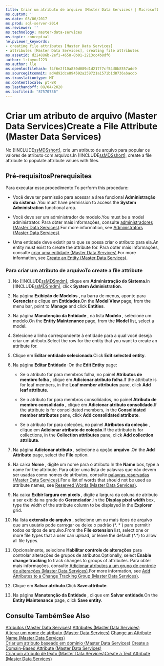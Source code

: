 ```yaml
---
title: Criar um atributo de arquivo (Master Data Services) | Microsoft Docs
ms.custom: ''
ms.date: 03/06/2017
ms.prod: sql-server-2014
ms.reviewer: ''
ms.technology: master-data-services
ms.topic: conceptual
helpviewer_keywords:
- creating file attributes [Master Data Services]
- attributes [Master Data Services], creating file attributes
ms.assetid: d224886b-2ef1-4658-8b01-2213cc4b8df6
author: lrtoyou1223
ms.author: lle
ms.openlocfilehash: f4f6e2f10a830d089d1d217f7cf54d0b8557add9
ms.sourcegitcommit: ad4d92dce894592a259721a1571b1d8736abacdb
ms.translationtype: MT
ms.contentlocale: pt-BR
ms.lasthandoff: 08/04/2020
ms.locfileid: "87570736"
---
```

# <a name="create-a-file-attribute-master-data-services"></a><span data-ttu-id="35d9e-102">Criar um atributo de arquivo (Master Data Services)</span><span class="sxs-lookup"><span data-stu-id="35d9e-102">Create a File Attribute (Master Data Services)</span></span>
  <span data-ttu-id="35d9e-103">No [!INCLUDE[ssMDSshort](../includes/ssmdsshort-md.md)], crie um atributo de arquivo para popular os valores de atributo com arquivos.</span><span class="sxs-lookup"><span data-stu-id="35d9e-103">In [!INCLUDE[ssMDSshort](../includes/ssmdsshort-md.md)], create a file attribute to populate attribute values with files.</span></span>  
  
## <a name="prerequisites"></a><span data-ttu-id="35d9e-104">Pré-requisitos</span><span class="sxs-lookup"><span data-stu-id="35d9e-104">Prerequisites</span></span>  
 <span data-ttu-id="35d9e-105">Para executar esse procedimento:</span><span class="sxs-lookup"><span data-stu-id="35d9e-105">To perform this procedure:</span></span>  
  
-   <span data-ttu-id="35d9e-106">Você deve ter permissão para acessar a área funcional **Administração do sistema** .</span><span class="sxs-lookup"><span data-stu-id="35d9e-106">You must have permission to access the **System Administration** functional area.</span></span>  
  
-   <span data-ttu-id="35d9e-107">Você deve ser um administrador de modelo.</span><span class="sxs-lookup"><span data-stu-id="35d9e-107">You must be a model administrator.</span></span> <span data-ttu-id="35d9e-108">Para obter mais informações, consulte [administradores &#40;Master Data Services&#41;](administrators-master-data-services.md).</span><span class="sxs-lookup"><span data-stu-id="35d9e-108">For more information, see [Administrators &#40;Master Data Services&#41;](administrators-master-data-services.md).</span></span>  
  
-   <span data-ttu-id="35d9e-109">Uma entidade deve existir para que se possa criar o atributo para ela.</span><span class="sxs-lookup"><span data-stu-id="35d9e-109">An entity must exist to create the attribute for.</span></span> <span data-ttu-id="35d9e-110">Para obter mais informações, consulte [criar uma entidade &#40;Master Data Services&#41;](../../2014/master-data-services/create-an-entity-master-data-services.md).</span><span class="sxs-lookup"><span data-stu-id="35d9e-110">For more information, see [Create an Entity &#40;Master Data Services&#41;](../../2014/master-data-services/create-an-entity-master-data-services.md).</span></span>  
  
### <a name="to-create-a-file-attribute"></a><span data-ttu-id="35d9e-111">Para criar um atributo de arquivo</span><span class="sxs-lookup"><span data-stu-id="35d9e-111">To create a file attribute</span></span>  
  
1.  <span data-ttu-id="35d9e-112">No [!INCLUDE[ssMDSmdm](../includes/ssmdsmdm-md.md)], clique em **Administração do Sistema**.</span><span class="sxs-lookup"><span data-stu-id="35d9e-112">In [!INCLUDE[ssMDSmdm](../includes/ssmdsmdm-md.md)], click **System Administration**.</span></span>  
  
2.  <span data-ttu-id="35d9e-113">Na página **Exibição de Modelos** , na barra de menus, aponte para **Gerenciar** e clique em **Entidades**.</span><span class="sxs-lookup"><span data-stu-id="35d9e-113">On the **Model View** page, from the menu bar, point to **Manage** and click **Entities**.</span></span>  
  
3.  <span data-ttu-id="35d9e-114">Na página **Manutenção da Entidade** , na lista **Modelo** , selecione um modelo.</span><span class="sxs-lookup"><span data-stu-id="35d9e-114">On the **Entity Maintenance** page, from the **Model** list, select a model.</span></span>  
  
4.  <span data-ttu-id="35d9e-115">Selecione a linha correspondente à entidade para a qual você deseja criar um atributo.</span><span class="sxs-lookup"><span data-stu-id="35d9e-115">Select the row for the entity that you want to create an attribute for.</span></span>  
  
5.  <span data-ttu-id="35d9e-116">Clique em **Editar entidade selecionada**.</span><span class="sxs-lookup"><span data-stu-id="35d9e-116">Click **Edit selected entity**.</span></span>  
  
6.  <span data-ttu-id="35d9e-117">Na página **Editar Entidade** :</span><span class="sxs-lookup"><span data-stu-id="35d9e-117">On the **Edit Entity** page:</span></span>  
  
    -   <span data-ttu-id="35d9e-118">Se o atributo for para membros folha, no painel **Atributos de membro folha** , clique em **Adicionar atributo folha**.</span><span class="sxs-lookup"><span data-stu-id="35d9e-118">If the attribute is for leaf members, in the **Leaf member attributes** pane, click **Add leaf attribute**.</span></span>  
  
    -   <span data-ttu-id="35d9e-119">Se o atributo for para membros consolidados, no painel **Atributo de membro consolidado** , clique em **Adicionar atributo consolidado**.</span><span class="sxs-lookup"><span data-stu-id="35d9e-119">If the attribute is for consolidated members, in the **Consolidated member attributes** pane, click **Add consolidated attribute**.</span></span>  
  
    -   <span data-ttu-id="35d9e-120">Se o atributo for para coleções, no painel **Atributos da coleção** , clique em **Adicionar atributo de coleção**.</span><span class="sxs-lookup"><span data-stu-id="35d9e-120">If the attribute is for collections, in the **Collection attributes** pane, click **Add collection attribute**.</span></span>  
  
7.  <span data-ttu-id="35d9e-121">Na página **Adicionar atributo** , selecione a opção **arquivo** .</span><span class="sxs-lookup"><span data-stu-id="35d9e-121">On the **Add Attribute** page, select the **File** option.</span></span>  
  
8.  <span data-ttu-id="35d9e-122">Na caixa **Nome** , digite um nome para o atributo.</span><span class="sxs-lookup"><span data-stu-id="35d9e-122">In the **Name** box, type a name for the attribute.</span></span> <span data-ttu-id="35d9e-123">Para obter uma lista de palavras que não devem ser usadas como nomes de atributos, consulte [palavras reservadas &#40;Master Data Services&#41;](../../2014/master-data-services/reserved-words-master-data-services.md).</span><span class="sxs-lookup"><span data-stu-id="35d9e-123">For a list of words that should not be used as attribute names, see [Reserved Words &#40;Master Data Services&#41;](../../2014/master-data-services/reserved-words-master-data-services.md).</span></span>  
  
9. <span data-ttu-id="35d9e-124">Na caixa **Exibir largura em pixels** , digite a largura da coluna de atributo a ser exibida na grade do **Gerenciador** .</span><span class="sxs-lookup"><span data-stu-id="35d9e-124">In the **Display pixel width** box, type the width of the attribute column to be displayed in the **Explorer** grid.</span></span>  
  
10. <span data-ttu-id="35d9e-125">Na lista **extensão de arquivo** , selecione um ou mais tipos de arquivo que um usuário pode carregar ou deixe o padrão (\*. \* ) para permitir todos os tipos de arquivo.</span><span class="sxs-lookup"><span data-stu-id="35d9e-125">From the **File extension** list, select one or more file types that a user can upload, or leave the default (\*.\*) to allow all file types.</span></span>  
  
11. <span data-ttu-id="35d9e-126">Opcionalmente, selecione **Habilitar controle de alterações** para controlar alterações de grupos de atributos.</span><span class="sxs-lookup"><span data-stu-id="35d9e-126">Optionally, select **Enable change tracking** to track changes to groups of attributes.</span></span> <span data-ttu-id="35d9e-127">Para obter mais informações, consulte [Adicionar atributos a um grupo de controle de alterações &#40;Master Data Services&#41;](../../2014/master-data-services/add-attributes-to-a-change-tracking-group-master-data-services.md).</span><span class="sxs-lookup"><span data-stu-id="35d9e-127">For more information, see [Add Attributes to a Change Tracking Group &#40;Master Data Services&#41;](../../2014/master-data-services/add-attributes-to-a-change-tracking-group-master-data-services.md).</span></span>  
  
12. <span data-ttu-id="35d9e-128">Clique em **Salvar atributo**.</span><span class="sxs-lookup"><span data-stu-id="35d9e-128">Click **Save attribute**.</span></span>  
  
13. <span data-ttu-id="35d9e-129">Na página **Manutenção da Entidade** , clique em **Salvar entidade**.</span><span class="sxs-lookup"><span data-stu-id="35d9e-129">On the **Entity Maintenance** page, click **Save entity**.</span></span>  
  
## <a name="see-also"></a><span data-ttu-id="35d9e-130">Consulte Também</span><span class="sxs-lookup"><span data-stu-id="35d9e-130">See Also</span></span>  
 <span data-ttu-id="35d9e-131">[Atributos &#40;Master Data Services&#41;](../../2014/master-data-services/attributes-master-data-services.md) </span><span class="sxs-lookup"><span data-stu-id="35d9e-131">[Attributes &#40;Master Data Services&#41;](../../2014/master-data-services/attributes-master-data-services.md) </span></span>  
 <span data-ttu-id="35d9e-132">[Alterar um nome de atributo &#40;Master Data Services&#41;](change-an-attribute-name-and-data-type-master-data-services.md) </span><span class="sxs-lookup"><span data-stu-id="35d9e-132">[Change an Attribute Name &#40;Master Data Services&#41;](change-an-attribute-name-and-data-type-master-data-services.md) </span></span>  
 <span data-ttu-id="35d9e-133">[Criar um atributo baseado em domínio &#40;Master Data Services&#41;](../../2014/master-data-services/create-a-domain-based-attribute-master-data-services.md) </span><span class="sxs-lookup"><span data-stu-id="35d9e-133">[Create a Domain-Based Attribute &#40;Master Data Services&#41;](../../2014/master-data-services/create-a-domain-based-attribute-master-data-services.md) </span></span>  
 [<span data-ttu-id="35d9e-134">Criar um atributo de texto &#40;Master Data Services&#41;</span><span class="sxs-lookup"><span data-stu-id="35d9e-134">Create a Text Attribute &#40;Master Data Services&#41;</span></span>](../../2014/master-data-services/create-a-text-attribute-master-data-services.md)  
  
  
